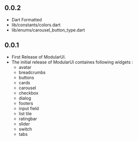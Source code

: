 ## 0.0.2
  - Dart Formatted 
   - lib/constants/colors.dart
   - lib/enums/carousel_button_type.dart

## 0.0.1
  - First Release of ModularUI.
  - The initial release of ModularUI containes following widgets :
    - avatar
    - breadcrumbs
    - buttons
    - cards
    - carousel
    - checkbox
    - dialog
    - footers
    - input field
    - list tile
    - ratingbar
    - slider
    - switch
    - tabs
